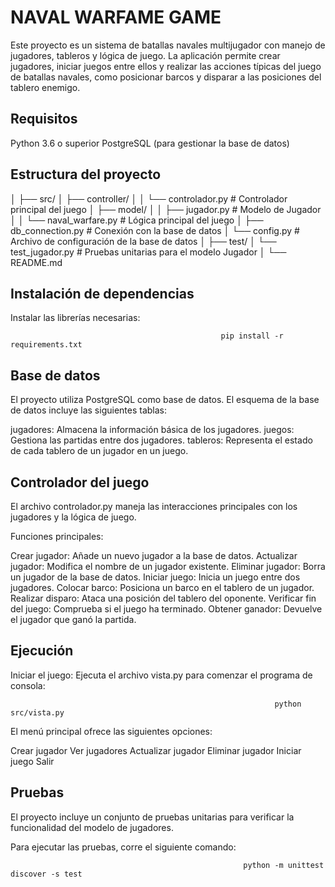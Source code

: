 # NAVAL WARFAME GAME

Este proyecto es un sistema de batallas navales multijugador con manejo de jugadores, tableros y lógica de juego. La aplicación permite crear jugadores, iniciar juegos entre ellos y realizar las acciones típicas del juego de batallas navales, como posicionar barcos y disparar a las posiciones del tablero enemigo.

## Requisitos
Python 3.6 o superior
PostgreSQL (para gestionar la base de datos)

## Estructura del proyecto


│
├── src/
│   ├── controller/
│   │   └── controlador.py         # Controlador principal del juego
│   ├── model/
│   │   ├── jugador.py             # Modelo de Jugador
│   │   └── naval_warfare.py       # Lógica principal del juego
│   ├── db_connection.py           # Conexión con la base de datos
│   └── config.py                  # Archivo de configuración de la base de datos
│
├── test/
│   └── test_jugador.py            # Pruebas unitarias para el modelo Jugador
│
└── README.md        

## Instalación de dependencias
Instalar las librerías necesarias:

                                                   pip install -r requirements.txt


## Base de datos
El proyecto utiliza PostgreSQL como base de datos. El esquema de la base de datos incluye las siguientes tablas:

jugadores: Almacena la información básica de los jugadores.
juegos: Gestiona las partidas entre dos jugadores.
tableros: Representa el estado de cada tablero de un jugador en un juego.

## Controlador del juego
El archivo controlador.py maneja las interacciones principales con los jugadores y la lógica de juego.

Funciones principales:

Crear jugador: Añade un nuevo jugador a la base de datos.
Actualizar jugador: Modifica el nombre de un jugador existente.
Eliminar jugador: Borra un jugador de la base de datos.
Iniciar juego: Inicia un juego entre dos jugadores.
Colocar barco: Posiciona un barco en el tablero de un jugador.
Realizar disparo: Ataca una posición del tablero del oponente.
Verificar fin del juego: Comprueba si el juego ha terminado.
Obtener ganador: Devuelve el jugador que ganó la partida.

## Ejecución
Iniciar el juego:
Ejecuta el archivo vista.py para comenzar el programa de consola:

                                                               python src/vista.py
El menú principal ofrece las siguientes opciones:

Crear jugador
Ver jugadores
Actualizar jugador
Eliminar jugador
Iniciar juego
Salir

## Pruebas
El proyecto incluye un conjunto de pruebas unitarias para verificar la funcionalidad del modelo de jugadores.

Para ejecutar las pruebas, corre el siguiente comando:

                                                        python -m unittest discover -s test

